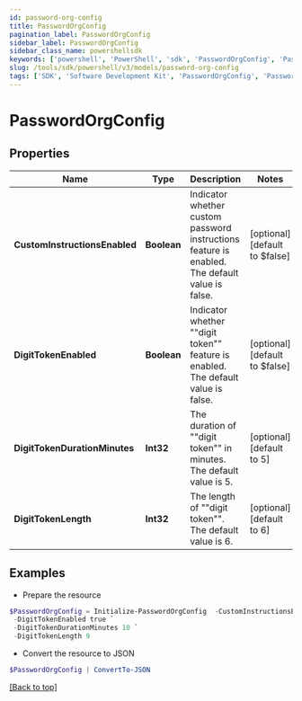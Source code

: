 ```yaml
---
id: password-org-config
title: PasswordOrgConfig
pagination_label: PasswordOrgConfig
sidebar_label: PasswordOrgConfig
sidebar_class_name: powershellsdk
keywords: ['powershell', 'PowerShell', 'sdk', 'PasswordOrgConfig', 'PasswordOrgConfig'] 
slug: /tools/sdk/powershell/v3/models/password-org-config
tags: ['SDK', 'Software Development Kit', 'PasswordOrgConfig', 'PasswordOrgConfig']
---
```



# PasswordOrgConfig

## Properties

Name | Type | Description | Notes
------------ | ------------- | ------------- | -------------
**CustomInstructionsEnabled** | **Boolean** | Indicator whether custom password instructions feature is enabled. The default value is false. | [optional] [default to $false]
**DigitTokenEnabled** | **Boolean** | Indicator whether ""digit token"" feature is enabled. The default value is false. | [optional] [default to $false]
**DigitTokenDurationMinutes** | **Int32** | The duration of ""digit token"" in minutes. The default value is 5. | [optional] [default to 5]
**DigitTokenLength** | **Int32** | The length of ""digit token"". The default value is 6. | [optional] [default to 6]

## Examples

- Prepare the resource
```powershell
$PasswordOrgConfig = Initialize-PasswordOrgConfig  -CustomInstructionsEnabled true `
 -DigitTokenEnabled true `
 -DigitTokenDurationMinutes 10 `
 -DigitTokenLength 9
```

- Convert the resource to JSON
```powershell
$PasswordOrgConfig | ConvertTo-JSON
```


[[Back to top]](#) 

